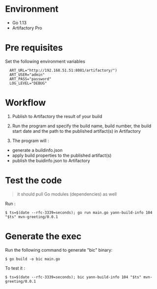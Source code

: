 # Environment 

* Go 1.13
* Artifactory Pro 

# Pre requisites 

Set the following environment variables 

```
  ART_URL="http://192.168.51.51:8081/artifactory/")
  ART_USER="admin"
  ART_PASS="password"
  LOG_LEVEL="DEBUG"
```
# Workflow 

1. Publish to Artifactory the result of your build

2. Run the program and specify the build name, build number, the build start date and the path to the published artifact(s) in Artifactory

3. The program will : 
  * generate a buildinfo.json
  * apply build properties to the published artifact(s)
  * publish the buidinfo.json to Artifactory


# Test the code 

> it should pull Go modules (dependencies) as well  

Run :
```
$ ts=$(date --rfc-3339=seconds); go run main.go yann-build-info 104 "$ts" mvn-greeting/0.0.1
```

# Generate the exec 

Run the following command to generate "bic" binary:
```
$ go build -o bic main.go
```

To test it :
```
$ ts=$(date --rfc-3339=seconds); bic yann-build-info 104 "$ts" mvn-greeting/0.0.1
```
